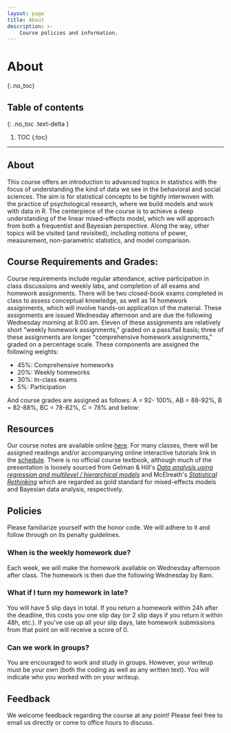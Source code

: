 ```yaml
---
layout: page
title: About
description: >-
    Course policies and information.
---
```


# About
{:.no_toc}

## Table of contents
{: .no_toc .text-delta }

1. TOC
{:toc}

---

## About

This course offers an introduction to advanced topics in statistics with the focus of understanding the kind of data we see in the behavioral and social sciences. The aim is for statistical concepts to be tightly interwoven with the practice of psychological research, where we build models and work with data in R. The centerpiece of the course is to achieve a deep understanding of the linear mixed-effects model, which we will approach from both a frequentist and Bayesian perspective. Along the way, other topics will be visited (and revisited), including notions of power, measurement, non-parametric statistics, and model comparison.

## Course Requirements and Grades: 

Course requirements include regular attendance, active participation in class discussions and weekly labs, and completion of all exams and homework assignments. There will be two closed-book exams completed in class to assess conceptual knowledge, as well as 14 homework assignments, which will involve hands-on application of the material. These assignments are issued Wednesday afternoon and are due the following Wednesday morning at 8:00 am. Eleven of these assignments are relatively short "weekly homework assignments," graded on a pass/fail basis; three of these assignments are longer "comprehensive homework assignments," graded on a percentage scale. These components are assigned the following weights:

* 45%: Comprehensive homeworks
* 20%: Weekly homeworks 
* 30%: In-class exams
* 5%: Participation

And course grades are assigned as follows: A = 92- 100%, AB = 88-92%, B = 82-88%, BC = 78-82%, C = 78% and below:

## Resources

Our course notes are available online [here](https://socialinteractionlab.github.io/psych710-notes/).
For many classes, there will be assigned readings and/or accompanying online interactive tutorials link in the [schedule](/schedule). There is no official course textbook, although much of the presentation is loosely sourced from Gelman & Hill's *[Data analysis using regression and multilevel / hierarchical models](https://www.amazon.com/Analysis-Regression-Multilevel-Hierarchical-Models/dp/052168689X)* and McElreath's *[Statistical Rethinking](https://xcelab.net/rm/statistical-rethinking/)* which are regarded as gold standard for mixed-effects models and Bayesian data analysis, respectively. 

## Policies

Please familiarize yourself with the honor code. We will adhere to it and follow through on its penalty guidelines.

### When is the weekly homework due?

Each week, we will make the homework available on Wednesday afternoon after class. The homework is then due the following Wednesday by 8am.

### What if I turn my homework in late?

You will have 5 slip days in total. If you return a homework within 24h after the deadline, this costs you one slip day (or 2 slip days if you return it within 48h, etc.). If you’ve use up all your slip days, late homework submissions from that point on will receive a score of 0.

### Can we work in groups?

You are encouraged to work and study in groups. However, your writeup must be your own (both the coding as well as any written text). You will indicate who you worked with on your writeup.

## Feedback

We welcome feedback regarding the course at any point! Please feel free to email us directly or come to office hours to discuss.

